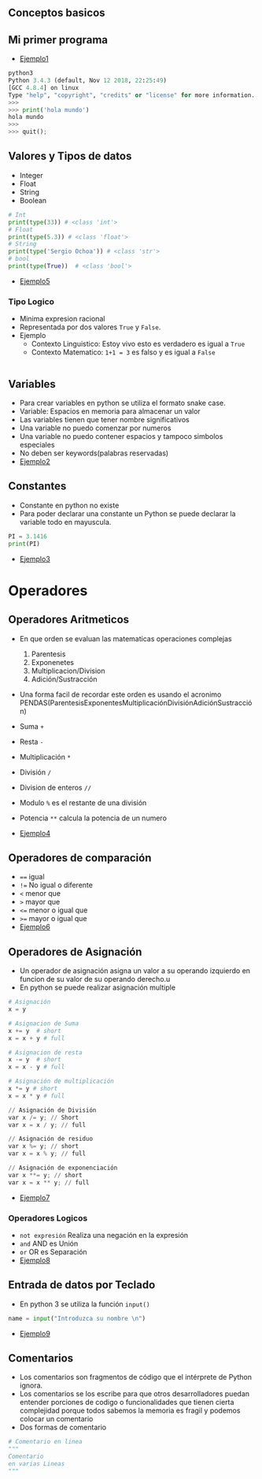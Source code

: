 ## Conceptos basicos

## Mi primer programa
- [Ejemplo1](../examples/2-basic/ejemplo1/README.md)
```python
python3
Python 3.4.3 (default, Nov 12 2018, 22:25:49) 
[GCC 4.8.4] on linux
Type "help", "copyright", "credits" or "license" for more information.
>>> 
>>> print('hola mundo')
hola mundo
>>> 
>>> quit();
```
## Valores y Tipos de datos
- Integer <int>
- Float <float>
- String <str>
- Boolean <bool>
```python
# Int
print(type(33)) # <class 'int'>
# Float
print(type(5.3)) # <class 'float'>
# String
print(type('Sergio Ochoa')) # <class 'str'>
# bool
print(type(True))  # <class 'bool'>
```
- [Ejemplo5](../examples/2-basic/ejemplo5/README.md)

### Tipo Logico
- Minima expresion racional
- Representada por dos valores `True` y `False`.
- Ejemplo
    - Contexto Linguistico: Estoy vivo esto es verdadero es igual a `True`
    - Contexto Matematico: `1+1 = 3` es falso y es igual a `False`
```
```

## Variables
- Para crear variables en python se utiliza el formato snake case.
- Variable: Espacios en memoria para almacenar un valor
- Las variables tienen que tener nombre significativos
- Una variable no puedo comenzar por numeros
- Una variable no puedo contener espacios y tampoco simbolos especiales
- No deben ser keywords(palabras reservadas)
- [Ejemplo2](../examples/2-basic/ejemplo2/README.md)

## Constantes
- Constante en python no existe
- Para poder declarar una constante un Python se puede declarar la variable todo en mayuscula.
```python
PI = 3.1416
print(PI)
```
- [Ejemplo3](../examples/2-basic/ejemplo3/README.md)

# Operadores
## Operadores Aritmeticos
- En que orden se evaluan las matematicas operaciones complejas
    1. Parentesis
    2. Exponenetes
    3. Multiplicacion/Division
    4. Adición/Sustracción
- Una forma facil de recordar este orden es usando el acronimo PENDAS(ParentesisExponentesMultiplicaciónDivisiónAdiciónSustracción)

- Suma `+`
- Resta `-`
- Multiplicación `*`
- División `/`
- Division de enteros `//`
- Modulo `%` es el restante de una división
- Potencia `**` calcula la potencia de un numero
- [Ejemplo4](../examples/2-basic/ejemplo4/README.md)

## Operadores de comparación
- `==` igual
- `!=` No igual o diferente
- `<` menor que
- `>` mayor que
- `<=` menor o igual que
- `>=` mayor o igual que
- [Ejemplo6](../projects/2-basic/ejemplo6/README.md)

## Operadores de Asignación
- Un operador de asignación asigna un valor a su operando izquierdo en funcion de su valor de su operando derecho.u
- En python se puede realizar asignación multiple

```python
# Asignación
x = y

# Asignacion de Suma
x += y 	# short
x = x + y # full

# Asignacion de resta
x -= y 	# short
x = x - y # full

# Asignación de multiplicación
x *= y # short
x = x * y # full

// Asignación de División
var x /= y; // Short 	
var x = x / y; // full

// Asignación de residuo
var x %= y; // short
var	x = x % y; // full

// Asignación de exponenciación
var x **= y; // short
var	x = x ** y; // full
```
- [Ejemplo7](../examples/2-basic/ejemplo7/README.md)

### Operadores Logicos
- `not expresión` Realiza una negación en la expresión
- `and` AND es Unión
- `or` OR es Separación
- [Ejemplo8](../examples/2-basic/ejemplo8/README.md)

## Entrada de datos por Teclado
- En python 3 se utiliza la función `input()`
```python
name = input("Introduzca su nombre \n")
```
- [Ejemplo9](../examples/2-basic/ejemplo9/README.md)

## Comentarios
- Los comentarios son fragmentos de código que el intérprete de Python ignora.
- Los comentarios se los escribe para que otros desarrolladores puedan entender porciones de codigo o funcionalidades que tienen cierta complejidad porque todos sabemos la memoria es fragil y podemos colocar un comentario 
- Dos formas de comentario
```python
# Comentario en linea
"""
Comentario 
en varias Lineas
"""
```